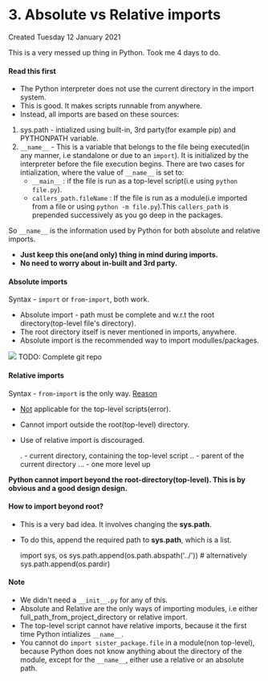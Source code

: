# 3. Absolute vs Relative imports
Created Tuesday 12 January 2021

This is a very messed up thing in Python. Took me 4 days to do.

#### Read this first

* The Python interpreter does not use the current directory in the import system. 
* This is good. It makes scripts runnable from anywhere.
* Instead, all imports are based on these sources:


1. sys.path - intialized using built-in, 3rd party(for example pip) and PYTHONPATH variable.
2. ``__name__`` - This is a variable that belongs to the file being executed(in any manner, i.e standalone or due to an ``import``). It is initialized by the interpreter before the file execution begins. There are two cases for intialization, where the value of ``__name__`` is set to:
	* ``__main__`` : if the file is run as a top-level script(i.e using ``python file.py``).
	* ``callers_path.fileName`` : If the file is run as a module(i.e imported from a file or using ``python -m file.py``).This ``callers_path`` is prepended  successively as you go deep in the packages.


So ``__name__`` is the information used by Python for both absolute and relative imports.

* __Just keep this **one(and only)** thing in mind during imports.__ 
* __No need to worry about in-built and 3rd party.__


#### Absolute imports
Syntax - ``import`` or ``from``-``import``, both work.

* Absolute import - path must be complete and w.r.t the root directory(top-level file's directory).
* The root directory itself is never mentioned in imports, anywhere.
* Absolute import is the recommended way to import modulles/packages.

![](pasted_image001%2013.png)
TODO: Complete git repo

#### Relative imports
Syntax - ``from``-``import`` is the only way. [Reason](https://docs.python.org/3.8/reference/import.html?highlight=relative%20imports#package-relative-imports)

* [Not](https://stackoverflow.com/questions/14132789/relative-imports-for-the-billionth-time) applicable for the top-level scripts(error).
* Cannot import outside the root(top-level) directory.
* Use of relative import is discouraged.

	. - current directory, containing the top-level script
	.. - parent of the current directory
	... - one more level up


**Python cannot import beyond the root-directory(top-level). This is by obvious and a good design design.**

#### How to import beyond root?

* This is a very bad idea. It involves changing the **sys.path**.
* To do this, append the required path to **sys.path**, which is a list.

	import sys, os
	sys.path.append(os.path.abspath('../')) # alternatively sys.path.append(os.pardir)


#### Note

* We didn't need a ``__init__.py`` for any of this.
* Absolute and Relative are the only ways of importing modules, i.e either full_path_from_project_directory or relative import.
* The top-level script cannot have relative imports, because it the first time Python intializes ``__name__``.
* You cannot do ``import sister_package.file`` in a module(non top-level), because Python does not know anything about the directory of the module, except for the ``__name__``, either use a relative or an absolute path.


